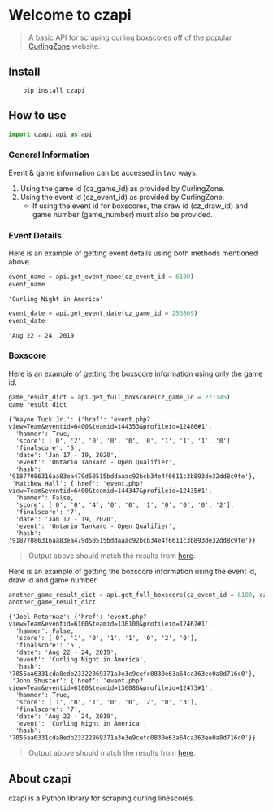 # Welcome to czapi
> A basic API for scraping curling boxscores off of the popular <a href='https://www.curlingzone.com'>CurlingZone</a> website. 


## Install

```
    pip install czapi
```

## How to use

```python
import czapi.api as api
```

### General Information

Event & game information can be accessed in two ways. 

1. Using the game id (cz_game_id) as provided by CurlingZone. 
2. Using the event id (cz_event_id) as provided by CurlingZone. 
    * If using the event id for boxscores, the draw id (cz_draw_id) and game number (game_number) must also be provided.

### Event Details

Here is an example of getting event details using both methods mentioned above.

```python
event_name = api.get_event_name(cz_event_id = 6100)
event_name
```




    'Curling Night in America'



```python
event_date = api.get_event_date(cz_game_id = 253869)
event_date
```




    'Aug 22 - 24, 2019'



### Boxscore

Here is an example of getting the boxscore information using only the game id. 

```python
game_result_dict = api.get_full_boxscore(cz_game_id = 271145)
game_result_dict
```




    {'Wayne Tuck Jr.': {'href': 'event.php?view=Team&eventid=6400&teamid=144353&profileid=12486#1',
      'hammer': True,
      'score': ['0', '2', '0', '0', '0', '0', '1', '1', '1', '0'],
      'finalscore': '5',
      'date': 'Jan 17 - 19, 2020',
      'event': 'Ontario Tankard - Open Qualifier',
      'hash': '91877086316aa83ea479d50515bddaaac92bcb34e4f6611c3b893de32dd8c9fe'},
     'Matthew Hall': {'href': 'event.php?view=Team&eventid=6400&teamid=144347&profileid=12435#1',
      'hammer': False,
      'score': ['0', '0', '4', '0', '0', '1', '0', '0', '0', '2'],
      'finalscore': '7',
      'date': 'Jan 17 - 19, 2020',
      'event': 'Ontario Tankard - Open Qualifier',
      'hash': '91877086316aa83ea479d50515bddaaac92bcb34e4f6611c3b893de32dd8c9fe'}}



> Output above should match the results from [here](https://curlingzone.com/game.php?1=1&showgameid=271145#1).

Here is an example of getting the boxscore information using the event id, draw id and game number. 

```python
another_game_result_dict = api.get_full_boxscore(cz_event_id = 6100, cz_draw_id = 3, game_number = 1)
another_game_result_dict
```




    {'Joel Retornaz': {'href': 'event.php?view=Team&eventid=6100&teamid=136100&profileid=12467#1',
      'hammer': False,
      'score': ['0', '1', '0', '1', '1', '0', '2', '0'],
      'finalscore': '5',
      'date': 'Aug 22 - 24, 2019',
      'event': 'Curling Night in America',
      'hash': '7055aa6331cda8edb23322869371a3e3e9cefc0830e63a64ca363ee0a8d716c0'},
     'John Shuster': {'href': 'event.php?view=Team&eventid=6100&teamid=136086&profileid=12473#1',
      'hammer': True,
      'score': ['1', '0', '1', '0', '0', '2', '0', '3'],
      'finalscore': '7',
      'date': 'Aug 22 - 24, 2019',
      'event': 'Curling Night in America',
      'hash': '7055aa6331cda8edb23322869371a3e3e9cefc0830e63a64ca363ee0a8d716c0'}}



> Output above should match the results from [here](https://www.curlingzone.com/event.php?eventid=6100&view=Scores&showdrawid=3#1).

## About czapi
czapi is a Python library for scraping curling linescores.
